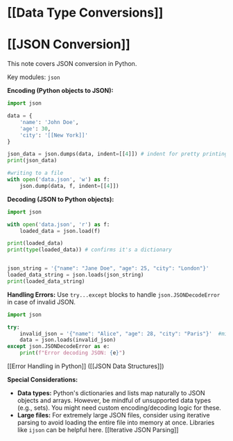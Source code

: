 # [[Data Type Conversions]]
# [[JSON Conversion]] 
This note covers JSON conversion in Python.

Key modules:  `json`

**Encoding (Python objects to JSON):**

```python
import json

data = {
    'name': 'John Doe',
    'age': 30,
    'city': '[[New York]]'
}

json_data = json.dumps(data, indent=[[4]]) # indent for pretty printing
print(json_data)

#writing to a file
with open('data.json', 'w') as f:
    json.dump(data, f, indent=[[4]])
```

**Decoding (JSON to Python objects):**

```python
import json

with open('data.json', 'r') as f:
    loaded_data = json.load(f)

print(loaded_data)
print(type(loaded_data)) # confirms it's a dictionary


json_string = '{"name": "Jane Doe", "age": 25, "city": "London"}'
loaded_data_string = json.loads(json_string)
print(loaded_data_string)
```

**Handling Errors:**  Use `try...except` blocks to handle `json.JSONDecodeError` in case of invalid JSON.


```python
import json

try:
    invalid_json = '{"name": "Alice", "age": 28, "city": "Paris"}'  #missing quote
    data = json.loads(invalid_json)
except json.JSONDecodeError as e:
    print(f"Error decoding JSON: {e}")

```

[[Error Handling in Python]]  ([[JSON Data Structures]])


**Special Considerations:**

*   **Data types:**  Python's dictionaries and lists map naturally to JSON objects and arrays.  However,  be mindful of unsupported data types (e.g., sets).  You might need custom encoding/decoding logic for these.
*   **Large files:** For extremely large JSON files, consider using iterative parsing to avoid loading the entire file into memory at once.  Libraries like `ijson` can be helpful here. [[Iterative JSON Parsing]]

